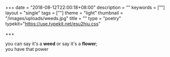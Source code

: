+++
date = "2018-08-12T22:00:18+08:00"
description = ""
keywords = [""]
layout = "single"
tags = [""]
theme = "light"
thumbnail = "/images/uploads/weeds.jpg"
title = ""
type = "poetry"
typekit="https://use.typekit.net/esu2hiu.css"

+++

<div id="poetry-weeds" class="wrapper">
    <div class="text">
        you can say it's a <strong>weed</strong> or say it's a <strong>flower</strong>; <br>you have that power
    </div>
</div>